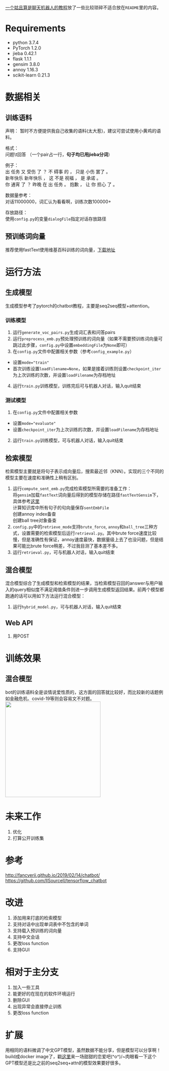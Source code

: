 [一个姑且算是聊天机器人的教程](https://www.jianshu.com/p/e7bf16d7a33a)放了一些比较琐碎不适合放在`README`里的内容。

# Requirements
 - python 3.7.4
 - PyTorch 1.2.0
 - jieba 0.42.1
 - flask 1.1.1
 - gensim 3.8.0 
 - annoy 1.16.3 
 - scikit-learn 0.21.3

# 数据相关
## 训练语料
声明：
暂时不方便提供我自己收集的语料(太大惹)，建议可尝试使用小黄鸡的语料。

格式：  
问题\t回答 （一个pair占一行，**句子均已用jieba分词**）

例子：  
出 任务 又 受伤 了 ？	不 碍事 的 ， 只是 小伤 罢了 。  
新年快乐	新年快乐 ， 这 不是 祝福 ， 是 承诺 。  
你 通宵 了 ？	昨晚 在 出 任务 。 抱歉 ， 让 你 担心 了 。

数据量参考：  
对话11000000，词汇认为看看啊，训练次数100000+  

存放路径：  
使用`config.py`的变量`dialogFile`指定对话存放路径

## 预训练词向量
推荐使用fastText使用维基百科训练的词向量，[下载地址](https://fasttext.cc/docs/en/pretrained-vectors.html)

# 运行方法
## 生成模型
生成模型参考了pytorch的chatbot教程，主要是seq2seq模型+attention。
### 训练模型
1. 运行`generate_voc_pairs.py`生成词汇表和问答pairs
2. 运行`preprocess_emb.py`预处理预训练的词向量（如果不需要预训练词向量可跳过此步骤，`config.py`中设置`embeddingFile`为`None`即可）
3. 在`config.py`文件中配置相关参数（参考`config_example.py`）
 - 设置`mode="train"`
 - 首次训练设置`loadFilename=None`，如果是接着训练则设置`checkpoint_iter`为上次训练的次数，并设置`loadFilename`为存档地址
4. 运行`train.py`训练模型，训练完后可与机器人对话，输入quit结束

### 测试模型
1. 在`config.py`文件中配置相关参数
 - 设置`mode="evaluate"`
 - 设置`checkpoint_iter`为上次训练的次数，并设置`loadFilename`为存档地址
2. 运行`train.py`训练模型，可与机器人对话，输入quit结束

## 检索模型
检索模型主要就是将句子表示成向量后，搜索最近邻（KNN）。实现的三个不同的模型主要在速度和准确性上稍有区别。
1. 运行`compute_sent_emb.py`完成检索模型所需要的准备工作：  
将`gensim`加载`fastText`词向量后得到的模型存储在路径`fastTextGensim`下，具体参考[这里](https://github.com/coranholmes/pt_chatbot/issues/2)  
计算知识库中所有句子的句向量保存`sentEmbFile`  
创建annoy index备查  
创建ball tree对象备查  
2. `config.py`中的`retrieve_mode`支持`brute_force`, `annoy`和`ball_tree`三种方式，设置需要的检索模型后运行`retrieval.py`。其中brute force速度比较慢，但是准确性有保证，annoy速度最快，数据量级上去了也没问题，但是结果可能比brute force稍差，不过我目测了基本差不多。
3. 运行`retrieval.py`，可与机器人对话，输入quit结束

## 混合模型
混合模型综合了生成模型和检索模型的结果，当检索模型召回的answer与用户输入的query相似度不满足阈值条件则进一步调用生成模型返回结果。前两个模型都跑通的话可以用如下方法运行混合模型：
1. 运行`hybrid_model.py`，可与机器人对话，输入quit结束

## Web API
1. 用POST

# 训练效果
## 混合模型
bot的训练语料全是谈情说爱性质的，这方面的回答就比较好，而比较新的话题例如金融危机、covid-19等则会容易文不对题。  
<img src="./imgs/测试.png" width=300>  

# 未来工作
1. 优化
2. 打算公开训练集

# 参考
http://fancyerii.github.io/2019/02/14/chatbot/  
https://github.com/llSourcell/tensorflow_chatbot

# 改进
1. 添加用来打底的检索模型
2. 支持对话中出现单词表中不包含的单词
3. 支持载入预训练的词向量
4. 支持中文会话
5. 更改loss function
6. 支持GUI

# 相对于主分支
1. 加入一些工具
2. 能更好的在现在的软件环境运行
3. 删除GUI
4. 出现异常会直接停止训练
5. 更改loss function

# 扩展
用相同的语料微调了中文GPT模型，虽然数据不能分享，但是模型可以分享啊！build成docker image了，戳[这里](https://hub.docker.com/r/coranholmes/cdial-gpt)来一场甜甜的恋爱吧\(^o^)/~肉眼看一下这个GPT模型还是比之前的seq2seq+attn的模型效果要好很多。
